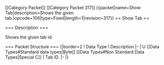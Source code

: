 \[\[Category Packet\]\] \[\[Category Packet 317\]\] {{packet\|name=Show
Tab\|description=Shows the given
tab.\|opcode=106\|type=Fixed\|length=1\|revision=317}} == Show Tab ==

=== Description ===

Shows the given tab id.

=== Packet Structure === {\|border=2 ! Data Type ! Description \|- \| U
\[\[Data Types\#Standard data types\|Byte\]\] \[\[Data Types\#Non
Standard Data Types\|Special C\]\] \| Tab ID. \|- \|}
